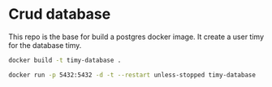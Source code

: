 # Crud database

This repo is the base for build a postgres docker image.
It create a user timy for the database timy.

```sh
docker build -t timy-database .
```

```sh
docker run -p 5432:5432 -d -t --restart unless-stopped timy-database
```
